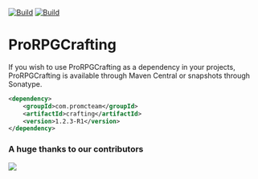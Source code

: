 [![Build](https://github.com/promcteam/crafting/actions/workflows/release.yml/badge.svg?branch=main)](https://s01.oss.sonatype.org/content/repositories/releases/com/promcteam/crafting/1.2.3-R1)
[![Build](https://github.com/promcteam/crafting/actions/workflows/devbuild.yml/badge.svg?branch=dev)](https://s01.oss.sonatype.org/content/repositories/snapshots/com/promcteam/crafting/1.2.3-R1)

# ProRPGCrafting

If you wish to use ProRPGCrafting as a dependency in your projects, ProRPGCrafting is available through Maven Central
or snapshots through Sonatype.

```xml
<dependency>
    <groupId>com.promcteam</groupId>
    <artifactId>crafting</artifactId>
    <version>1.2.3-R1</version>
</dependency>
```

### A huge thanks to our contributors
<a href="https://github.com/promcteam/prorpgcrafting/graphs/contributors">
<img src="https://contrib.rocks/image?repo=promcteam/prorpgcrafting" />
</a>
